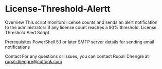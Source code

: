 # License-Threshold-Alertt
Overview
This script monitors license counts and sends an alert notification to the administrators if any license count reaches a 90% threshold.
License Threshold Alert Script

Prerequisites
PowerShell 5.1 or later
SMTP server details for sending email notifications

Contact
For any questions or issues, you can contact Rupali Dhengre at rupalidhengre@outlook.com
